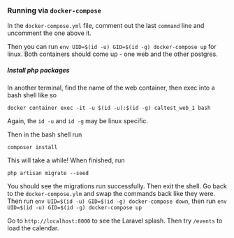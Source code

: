 ### Running via `docker-compose`

In the `docker-compose.yml` file, comment out the last `command` line
and uncomment the one above it.

Then you can run `env UID=$(id -u) GID=$(id -g) docker-compose up` for linux. Both containers
should come up - one web and the other postgres.

##### Install php packages

In another terminal, find the name of the web container, then exec into a bash shell
like so

```
docker container exec -it -u $(id -u):$(id -g) caltest_web_1 bash
```
Again, the `id -u` and `id -g` may be linux specific.

Then in the bash shell run

``` 
composer install
```

This will take a while! When finished, run

```
php artisan migrate --seed
```

You should see the migrations run successfully. Then exit the shell. Go back to the
`docker-compose.ylm` and swap the commands back like they were. Then  run 
`env UID=$(id -u) GID=$(id -g) docker-compose down`, then run 
`env UID=$(id -u) GID=$(id -g) docker-compose up`

Go to `http://localhost:8000` to see the Laravel splash. Then try `/events` to load 
the calendar.
